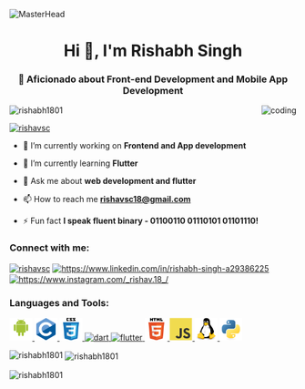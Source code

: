 ![MasterHead](https://i.pinimg.com/originals/41/82/a9/4182a9dd330c6442c4a1fbc78274d838.png)
<h1 align="center">Hi 👋, I'm Rishabh Singh</h1>
<h3 align="center"> 🚀 Aficionado about Front-end Development and Mobile App Development </h3>
<img align="right" alt="coding" width"400" src="https://camo.githubusercontent.com/cae12fddd9d6982901d82580bdf321d81fb299141098ca1c2d4891870827bf17/68747470733a2f2f6d69726f2e6d656469756d2e636f6d2f6d61782f313336302f302a37513379765349765f7430696f4a2d5a2e676966">

<p align="left"> <img src="https://komarev.com/ghpvc/?username=rishabh1801&label=Profile%20views&color=0e75b6&style=flat" alt="rishabh1801" /> </p>

<p align="left"> <a href="https://twitter.com/rishavsc" target="blank"><img src="https://img.shields.io/twitter/follow/rishavsc?logo=twitter&style=for-the-badge" alt="rishavsc" /></a> </p>

- 🔭 I’m currently working on **Frontend and App development**

- 🌱 I’m currently learning **Flutter**

- 💬 Ask me about **web development and flutter**

- 📫 How to reach me **rishavsc18@gmail.com**

- ⚡ Fun fact **I speak fluent binary - 01100110 01110101 01101110!**

<h3 align="left">Connect with me:</h3>
<p align="left">
<a href="https://twitter.com/rishavsc" target="blank"><img align="center" src="https://raw.githubusercontent.com/rahuldkjain/github-profile-readme-generator/master/src/images/icons/Social/twitter.svg" alt="rishavsc" height="30" width="40" /></a>
<a href="https://linkedin.com/in/https://www.linkedin.com/in/rishabh-singh-a29386225" target="blank"><img align="center" src="https://raw.githubusercontent.com/rahuldkjain/github-profile-readme-generator/master/src/images/icons/Social/linked-in-alt.svg" alt="https://www.linkedin.com/in/rishabh-singh-a29386225" height="30" width="40" /></a>
<a href="https://instagram.com/https://www.instagram.com/_rishav.18_/" target="blank"><img align="center" src="https://raw.githubusercontent.com/rahuldkjain/github-profile-readme-generator/master/src/images/icons/Social/instagram.svg" alt="https://www.instagram.com/_rishav.18_/" height="30" width="40" /></a>
</p>

<h3 align="left">Languages and Tools:</h3>
<p align="left"> <a href="https://developer.android.com" target="_blank" rel="noreferrer"> <img src="https://raw.githubusercontent.com/devicons/devicon/master/icons/android/android-original-wordmark.svg" alt="android" width="40" height="40"/> </a> <a href="https://www.cprogramming.com/" target="_blank" rel="noreferrer"> <img src="https://raw.githubusercontent.com/devicons/devicon/master/icons/c/c-original.svg" alt="c" width="40" height="40"/> </a> <a href="https://www.w3schools.com/css/" target="_blank" rel="noreferrer"> <img src="https://raw.githubusercontent.com/devicons/devicon/master/icons/css3/css3-original-wordmark.svg" alt="css3" width="40" height="40"/> </a> <a href="https://dart.dev" target="_blank" rel="noreferrer"> <img src="https://www.vectorlogo.zone/logos/dartlang/dartlang-icon.svg" alt="dart" width="40" height="40"/> </a> <a href="https://flutter.dev" target="_blank" rel="noreferrer"> <img src="https://www.vectorlogo.zone/logos/flutterio/flutterio-icon.svg" alt="flutter" width="40" height="40"/> </a> <a href="https://www.w3.org/html/" target="_blank" rel="noreferrer"> <img src="https://raw.githubusercontent.com/devicons/devicon/master/icons/html5/html5-original-wordmark.svg" alt="html5" width="40" height="40"/> </a> <a href="https://developer.mozilla.org/en-US/docs/Web/JavaScript" target="_blank" rel="noreferrer"> <img src="https://raw.githubusercontent.com/devicons/devicon/master/icons/javascript/javascript-original.svg" alt="javascript" width="40" height="40"/> </a> <a href="https://www.linux.org/" target="_blank" rel="noreferrer"> <img src="https://raw.githubusercontent.com/devicons/devicon/master/icons/linux/linux-original.svg" alt="linux" width="40" height="40"/> </a> <a href="https://www.python.org" target="_blank" rel="noreferrer"> <img src="https://raw.githubusercontent.com/devicons/devicon/master/icons/python/python-original.svg" alt="python" width="40" height="40"/> </a> </p>

<p><img align="left" src="https://github-readme-stats.vercel.app/api/top-langs?username=rishabh1801&show_icons=true&locale=en&layout=compact" alt="rishabh1801" /></p>

<p>&nbsp;<img align="center" src="https://github-readme-stats.vercel.app/api?username=rishabh1801&show_icons=true&locale=en" alt="rishabh1801" /></p>

<p><img align="center" src="https://github-readme-streak-stats.herokuapp.com/?user=rishabh1801&" alt="rishabh1801" /></p>
